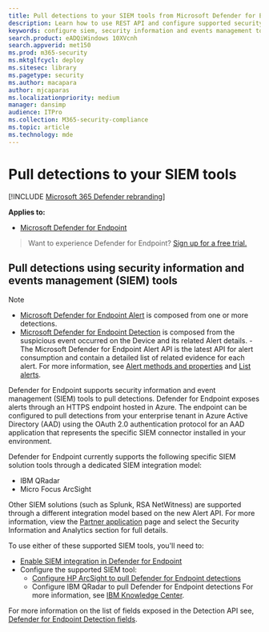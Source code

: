 ```yaml
---
title: Pull detections to your SIEM tools from Microsoft Defender for Endpoint
description: Learn how to use REST API and configure supported security information and events management tools to receive and pull detections.
keywords: configure siem, security information and events management tools, splunk, arcsight, custom indicators, rest api, alert definitions, indicators of compromise
search.product: eADQiWindows 10XVcnh
search.appverid: met150
ms.prod: m365-security
ms.mktglfcycl: deploy
ms.sitesec: library
ms.pagetype: security
ms.author: macapara
author: mjcaparas
ms.localizationpriority: medium
manager: dansimp
audience: ITPro
ms.collection: M365-security-compliance
ms.topic: article
ms.technology: mde
---
```


# Pull detections to your SIEM tools

[!INCLUDE [Microsoft 365 Defender rebranding](../../includes/microsoft-defender.md)]

**Applies to:**
- [Microsoft Defender for Endpoint](https://go.microsoft.com/fwlink/p/?linkid=2146631)

>Want to experience Defender for Endpoint? [Sign up for a free trial.](https://www.microsoft.com/microsoft-365/windows/microsoft-defender-atp?ocid=docs-wdatp-configuresiem-abovefoldlink) 

## Pull detections using security information and events management (SIEM) tools

>[!NOTE]
>- [Microsoft Defender for Endpoint Alert](alerts.md) is composed from one or more detections.
>- [Microsoft Defender for Endpoint Detection](api-portal-mapping.md) is composed from the suspicious event occurred on the Device and its related Alert details.
>-The Microsoft Defender for Endpoint Alert API is the latest API for alert consumption and contain a detailed list of related evidence for each alert. For more information, see [Alert methods and properties](alerts.md) and [List alerts](get-alerts.md).

Defender for Endpoint supports security information and event management (SIEM) tools to pull detections. Defender for Endpoint exposes alerts through an HTTPS endpoint hosted in Azure. The endpoint can be configured to pull detections from your enterprise tenant in Azure Active Directory (AAD) using the OAuth 2.0 authentication protocol for an AAD application that represents the specific SIEM connector installed in your environment.

Defender for Endpoint currently supports the following specific SIEM solution tools through a dedicated SIEM integration model:

- IBM QRadar
- Micro Focus ArcSight

Other SIEM solutions (such as Splunk, RSA NetWitness) are supported through a different integration model based on the new Alert API. For more information, view the [Partner application](https://securitycenter.microsoft.com/interoperability/partners) page and select the Security Information and Analytics section for full details.

To use either of these supported SIEM tools, you'll need to:

- [Enable SIEM integration in Defender for Endpoint](enable-siem-integration.md)
- Configure the supported SIEM tool:
     - [Configure HP ArcSight to pull Defender for Endpoint detections](configure-arcsight.md)
     - Configure IBM QRadar to pull Defender for Endpoint detections For more information, see [IBM Knowledge Center](https://www.ibm.com/support/knowledgecenter/SS42VS_DSM/com.ibm.dsm.doc/c_dsm_guide_MS_Win_Defender_ATP_overview.html?cp=SS42VS_7.3.1).

For more information on the list of fields exposed in the Detection API see, [Defender for Endpoint Detection fields](api-portal-mapping.md).



